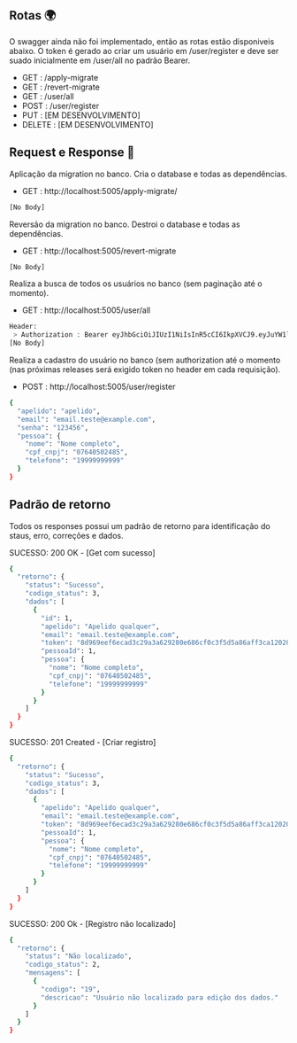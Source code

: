 ## Rotas 🌍
O swagger ainda não foi implementado, então as rotas estão disponiveis abaixo. O token é gerado ao criar um usuário em /user/register e deve ser suado inicialmente em /user/all no padrão Bearer.
- GET    : /apply-migrate
- GET    : /revert-migrate
- GET    : /user/all
- POST   : /user/register
- PUT    : [EM DESENVOLVIMENTO]
- DELETE : [EM DESENVOLVIMENTO]

## Request e Response 📜
Aplicação da migration no banco. Cria o database e todas as dependências.
- GET : http://localhost:5005/apply-migrate/
```bash
[No Body]
```

Reversão da migration no banco. Destroi o database e todas as dependências.
- GET : http://localhost:5005/revert-migrate
```bash
[No Body]
```

Realiza a busca de todos os usuários no banco (sem paginação até o momento).
- GET : http://localhost:5005/user/all
```bash
Header: 
 > Authorization : Bearer eyJhbGciOiJIUzI1NiIsInR5cCI6IkpXVCJ9.eyJuYW1lIjoiYXBlbGlkb...seu hash
[No Body]
```
Realiza a cadastro do usuário no banco (sem authorization até o momento (nas próximas releases será exigido token no header em cada requisição).
- POST : http://localhost:5005/user/register
```bash
{
  "apelido": "apelido",
  "email": "email.teste@example.com",
  "senha": "123456",
  "pessoa": {
    "nome": "Nome completo",
    "cpf_cnpj": "07640502485",
    "telefone": "19999999999"
  }
}
```

## Padrão de retorno
Todos os responses possui um padrão de retorno para identificação do staus, erro, correções e dados.

SUCESSO: 200 OK - [Get com sucesso]
```bash
{
  "retorno": {
    "status": "Sucesso",
    "codigo_status": 3,
    "dados": [
      {
        "id": 1,
        "apelido": "Apelido qualquer",
        "email": "email.teste@example.com",
        "token": "8d969eef6ecad3c29a3a629280e686cf0c3f5d5a86aff3ca12020c923adc6c92...",
        "pessoaId": 1,
        "pessoa": {
          "nome": "Nome completo",
          "cpf_cnpj": "07640502485",
          "telefone": "19999999999"
        }
      }
    ]
  }
}
```

SUCESSO: 201 Created - [Criar registro]
```bash
{
  "retorno": {
    "status": "Sucesso",
    "codigo_status": 3,
    "dados": [
      {
        "apelido": "Apelido qualquer",
        "email": "email.teste@example.com",
        "token": "8d969eef6ecad3c29a3a629280e686cf0c3f5d5a86aff3ca12020c923adc6c92",
        "pessoaId": 1,
        "pessoa": {
          "nome": "Nome completo",
          "cpf_cnpj": "07640502485",
          "telefone": "19999999999"
        }
      }
    ]
  }
}
```
SUCESSO: 200 Ok - [Registro não localizado]
```bash
{
  "retorno": {
    "status": "Não localizado",
    "codigo_status": 2,
    "mensagens": [
      {
        "codigo": "19",
        "descricao": "Usuário não localizado para edição dos dados."
      }
    ]
  }
}
```

